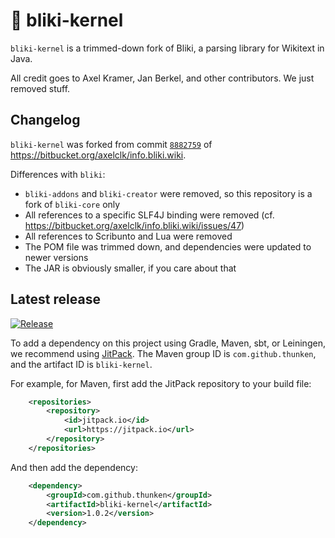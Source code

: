 # 🦆 bliki-kernel

`bliki-kernel` is a trimmed-down fork of Bliki, a parsing library for Wikitext in Java.

All credit goes to Axel Kramer, Jan Berkel, and other contributors. We just removed stuff.

## Changelog

`bliki-kernel` was forked from commit [`8882759`](https://bitbucket.org/axelclk/info.bliki.wiki/commits/8882759847ae4913017379553bd4754734d73ac2?at=master) of https://bitbucket.org/axelclk/info.bliki.wiki.

Differences with `bliki`:
* `bliki-addons` and `bliki-creator` were removed, so this repository is a fork of `bliki-core` only
* All references to a specific SLF4J binding were removed (cf. https://bitbucket.org/axelclk/info.bliki.wiki/issues/47)
* All references to Scribunto and Lua were removed
* The POM file was trimmed down, and dependencies were updated to newer versions
* The JAR is obviously smaller, if you care about that

## Latest release

[![Release](https://jitpack.io/v/thunken/bliki-kernel.svg?style=flat-square)](https://github.com/thunken/bliki-kernel/releases)

To add a dependency on this project using Gradle, Maven, sbt, or Leiningen, we recommend using [JitPack](https://jitpack.io/#thunken/bliki-kernel/1.0.2). The Maven group ID is `com.github.thunken`, and the artifact ID is `bliki-kernel`.

For example, for Maven, first add the JitPack repository to your build file:
```xml
	<repositories>
		<repository>
		    <id>jitpack.io</id>
		    <url>https://jitpack.io</url>
		</repository>
	</repositories>
```

And then add the dependency:
```xml
	<dependency>
	    <groupId>com.github.thunken</groupId>
	    <artifactId>bliki-kernel</artifactId>
	    <version>1.0.2</version>
	</dependency>
```
